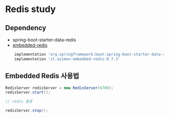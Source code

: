 # Redis study

## Dependency
- spring-boot-starter-data-redis
- [embedded-redis](https://github.com/ozimov/embedded-redis)

```gradle
    implementation 'org.springframework.boot:spring-boot-starter-data-redis'
    implementation 'it.ozimov:embedded-redis:0.7.3'
```

## Embedded Redis 사용법
```java
RedisServer redisServer = new RedisServer(6789);
redisServer.start();

// redis 활용

redisServer.stop();
```